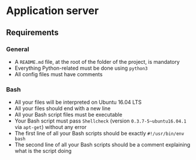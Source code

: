 # Application server

## Requirements

### General

* A `README.md` file, at the root of the folder of the project, is mandatory
* Everything Python-related must be done using `python3`
* All config files must have comments

### Bash

* All your files will be interpreted on Ubuntu 16.04 LTS
* All your files should end with a new line
* All your Bash script files must be executable
* Your Bash script must pass `Shellcheck` (version `0.3.7-5~ubuntu16.04.1` via `apt-get`) without any error
* The first line of all your Bash scripts should be exactly `#!/usr/bin/env bash`
* The second line of all your Bash scripts should be a comment explaining what is the script doing
